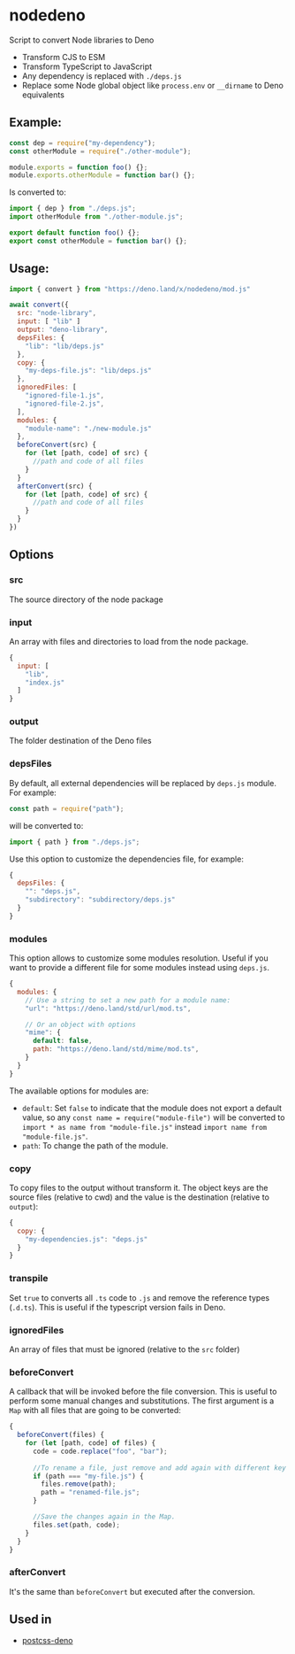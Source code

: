 # nodedeno

Script to convert Node libraries to Deno

- Transform CJS to ESM
- Transform TypeScript to JavaScript
- Any dependency is replaced with `./deps.js`
- Replace some Node global object like `process.env` or `__dirname` to Deno equivalents

## Example:

```js
const dep = require("my-dependency");
const otherModule = require("./other-module");

module.exports = function foo() {};
module.exports.otherModule = function bar() {};
```

Is converted to:

```js
import { dep } from "./deps.js";
import otherModule from "./other-module.js";

export default function foo() {};
export const otherModule = function bar() {};
```

## Usage:

```js
import { convert } from "https://deno.land/x/nodedeno/mod.js"

await convert({
  src: "node-library",
  input: [ "lib" ]
  output: "deno-library",
  depsFiles: {
    "lib": "lib/deps.js"
  },
  copy: {
    "my-deps-file.js": "lib/deps.js"
  },
  ignoredFiles: [
    "ignored-file-1.js",
    "ignored-file-2.js",
  ],
  modules: {
    "module-name": "./new-module.js"
  },
  beforeConvert(src) {
    for (let [path, code] of src) {
      //path and code of all files
    }
  }
  afterConvert(src) {
    for (let [path, code] of src) {
      //path and code of all files
    }
  }
})
```

## Options

### src

The source directory of the node package

### input

An array with files and directories to load from the node package.

```js
{
  input: [
    "lib",
    "index.js"
  ]
}
```

### output

The folder destination of the Deno files

### depsFiles

By default, all external dependencies will be replaced by `deps.js` module. For example:

```js
const path = require("path");
```

will be converted to:

```js
import { path } from "./deps.js";
```

Use this option to customize the dependencies file, for example:

```js
{
  depsFiles: {
    "": "deps.js",
    "subdirectory": "subdirectory/deps.js"
  }
}
```

### modules

This option allows to customize some modules resolution. Useful if you want to provide a different file for some modules instead using `deps.js`.

```js
{
  modules: {
    // Use a string to set a new path for a module name:
    "url": "https://deno.land/std/url/mod.ts",

    // Or an object with options
    "mime": {
      default: false,
      path: "https://deno.land/std/mime/mod.ts",
    }
  }
}
```

The available options for modules are:

- `default`: Set `false` to indicate that the module does not export a default value, so any `const name = require("module-file")` will be converted to `import * as name from "module-file.js"` instead `import name from "module-file.js"`.
- `path`: To change the path of the module.

### copy

To copy files to the output without transform it. The object keys are the source files (relative to cwd) and the value is the destination (relative to `output`):

```js
{
  copy: {
    "my-dependencies.js": "deps.js"
  }
}
```

### transpile

Set `true` to converts all `.ts` code to `.js` and remove the reference types (`.d.ts`). This is useful if the typescript version fails in Deno.

### ignoredFiles

An array of files that must be ignored (relative to the `src` folder)

### beforeConvert

A callback that will be invoked before the file conversion. This is useful to perform some manual changes and substitutions. The first argument is a `Map` with all files that are going to be converted:

```js
{
  beforeConvert(files) {
    for (let [path, code] of files) {
      code = code.replace("foo", "bar");
      
      //To rename a file, just remove and add again with different key
      if (path === "my-file.js") {
        files.remove(path);
        path = "renamed-file.js";
      }

      //Save the changes again in the Map.
      files.set(path, code);
    }
  }
}
```

### afterConvert

It's the same than `beforeConvert` but executed after the conversion.

## Used in

- [postcss-deno](https://github.com/postcss/postcss-deno)
